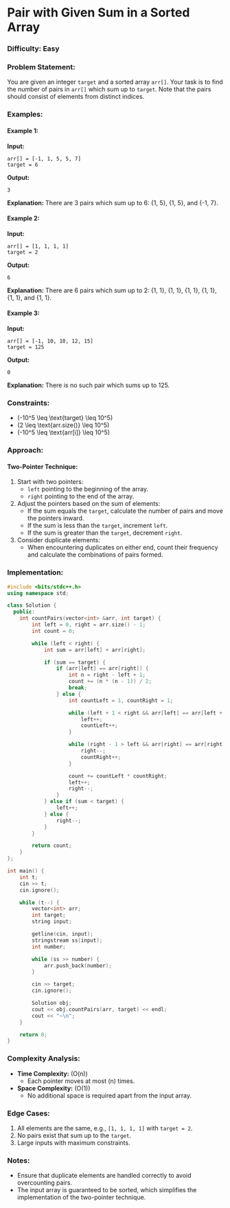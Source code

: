 # Pair with Given Sum in a Sorted Array

### Difficulty: Easy

### Problem Statement:
You are given an integer `target` and a sorted array `arr[]`. Your task is to find the number of pairs in `arr[]` which sum up to `target`. Note that the pairs should consist of elements from distinct indices.

### Examples:

#### Example 1:
**Input:**
```plaintext
arr[] = [-1, 1, 5, 5, 7]
target = 6
```
**Output:**
```plaintext
3
```
**Explanation:**
There are 3 pairs which sum up to 6: {1, 5}, {1, 5}, and {-1, 7}.

#### Example 2:
**Input:**
```plaintext
arr[] = [1, 1, 1, 1]
target = 2
```
**Output:**
```plaintext
6
```
**Explanation:**
There are 6 pairs which sum up to 2: {1, 1}, {1, 1}, {1, 1}, {1, 1}, {1, 1}, and {1, 1}.

#### Example 3:
**Input:**
```plaintext
arr[] = [-1, 10, 10, 12, 15]
target = 125
```
**Output:**
```plaintext
0
```
**Explanation:**
There is no such pair which sums up to 125.

### Constraints:
- \(-10^5 \leq \text{target} \leq 10^5\)
- \(2 \leq \text{arr.size()} \leq 10^5\)
- \(-10^5 \leq \text{arr[i]} \leq 10^5\)

### Approach:

#### **Two-Pointer Technique**:
1. Start with two pointers:
   - `left` pointing to the beginning of the array.
   - `right` pointing to the end of the array.
2. Adjust the pointers based on the sum of elements:
   - If the sum equals the `target`, calculate the number of pairs and move the pointers inward.
   - If the sum is less than the `target`, increment `left`.
   - If the sum is greater than the `target`, decrement `right`.
3. Consider duplicate elements:
   - When encountering duplicates on either end, count their frequency and calculate the combinations of pairs formed.

### Implementation:
```cpp
#include <bits/stdc++.h>
using namespace std;

class Solution {
  public:
    int countPairs(vector<int> &arr, int target) {
        int left = 0, right = arr.size() - 1;
        int count = 0;

        while (left < right) {
            int sum = arr[left] + arr[right];

            if (sum == target) {
                if (arr[left] == arr[right]) {
                    int n = right - left + 1;
                    count += (n * (n - 1)) / 2;
                    break;
                } else {
                    int countLeft = 1, countRight = 1;

                    while (left + 1 < right && arr[left] == arr[left + 1]) {
                        left++;
                        countLeft++;
                    }

                    while (right - 1 > left && arr[right] == arr[right - 1]) {
                        right--;
                        countRight++;
                    }

                    count += countLeft * countRight;
                    left++;
                    right--;
                }
            } else if (sum < target) {
                left++;
            } else {
                right--;
            }
        }

        return count;
    }
};

int main() {
    int t;
    cin >> t;
    cin.ignore();

    while (t--) {
        vector<int> arr;
        int target;
        string input;

        getline(cin, input);
        stringstream ss(input);
        int number;

        while (ss >> number) {
            arr.push_back(number);
        }

        cin >> target;
        cin.ignore();

        Solution obj;
        cout << obj.countPairs(arr, target) << endl;
        cout << "~\n";
    }

    return 0;
}
```

### Complexity Analysis:
- **Time Complexity:** \(O(n)\)
  - Each pointer moves at most \(n\) times.
- **Space Complexity:** \(O(1)\)
  - No additional space is required apart from the input array.

### Edge Cases:
1. All elements are the same, e.g., `[1, 1, 1, 1]` with `target = 2`.
2. No pairs exist that sum up to the `target`.
3. Large inputs with maximum constraints.

### Notes:
- Ensure that duplicate elements are handled correctly to avoid overcounting pairs.
- The input array is guaranteed to be sorted, which simplifies the implementation of the two-pointer technique.
